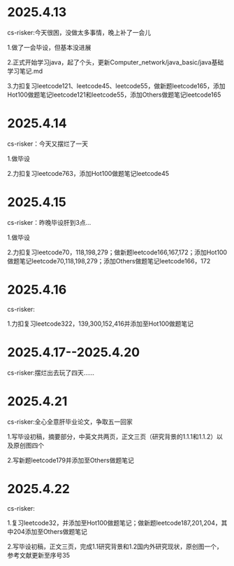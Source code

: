 # 2025.4.13

cs-risker:今天很困，没做太多事情，晚上补了一会儿

1.做了一会毕设，但基本没进展

2.正式开始学习java，起了个头，更新Computer_network/java_basic/java基础学习笔记.md

3.力扣复习leetcode121、leetcode45、leetcode55，做新题leetcode165，添加Hot100做题笔记leetcode121和leetcode55，添加Others做题笔记leetcode165

# 2025.4.14

cs-risker：今天又摆烂了一天

1.做毕设

2.力扣复习leetcode763，添加Hot100做题笔记leetcode45

# 2025.4.15

cs-risker：昨晚毕设肝到3点...

1.做毕设

2.力扣复习leetcode70，118,198,279；做新题leetcode166,167,172；添加Hot100做题笔记leetcode70,118,198,279；添加Others做题笔记leetcode166，172

# 2025.4.16

cs-risker:

1.力扣复习leetcode322，139,300,152,416并添加至Hot100做题笔记

# 2025.4.17--2025.4.20

cs-risker:摆烂出去玩了四天......

# 2025.4.21

cs-risker:全心全意肝毕业论文，争取五一回家

1.写毕设初稿，摘要部分，中英文共两页，正文三页（研究背景的1.1.1和1.1.2）以及原创图四个

2.写新题leetcode179并添加至Others做题笔记

# 2025.4.22

cs-risker:

1.复习leetcode32，并添加至Hot100做题笔记；做新题leetcode187,201,204，其中204添加至Others做题笔记

2.写毕设初稿，正文三页，完成1.1研究背景和1.2国内外研究现状，原创图一个，参考文献更新至序号35
